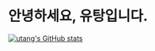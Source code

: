 # 안녕하세요, 유탕입니다.
[![utang's GitHub stats](https://github-readme-stats.vercel.app/api?username=utang7750&show_icons=true&show_icons=true&theme=radical)](https://github.com/anuraghazra/github-readme-stats)